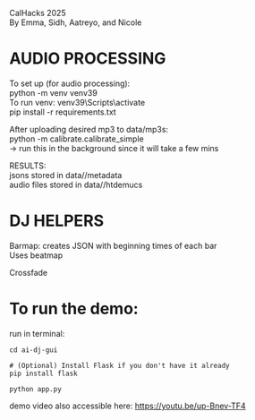 CalHacks 2025  
By Emma, Sidh, Aatreyo, and Nicole  

# AUDIO PROCESSING  
To set up (for audio processing):  
        python -m venv venv39  
        To run venv: venv39\Scripts\activate  
        pip install -r requirements.txt  

After uploading desired mp3 to data/mp3s:  
        python -m calibrate.calibrate_simple  
        -> run this in the background since it will take a few mins  

RESULTS:  
    jsons stored in data//metadata  
    audio files stored in data//htdemucs  

# DJ HELPERS  

Barmap: creates JSON with beginning times of each bar  
    Uses beatmap  
    
Crossfade

# To run the demo: 

run in terminal:

    cd ai-dj-gui

    # (Optional) Install Flask if you don't have it already
    pip install flask
    
    python app.py

demo video also accessible here: https://youtu.be/up-Bnev-TF4
